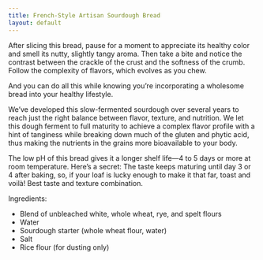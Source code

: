```yaml
---
title: French-Style Artisan Sourdough Bread
layout: default
---
```


After slicing this bread, pause for a moment to appreciate its healthy color and smell its nutty, slightly tangy aroma. Then take a bite and notice the contrast between the crackle of the crust and the softness of the crumb. Follow the complexity of flavors, which evolves as you chew.

And you can do all this while knowing you’re incorporating a wholesome bread into your healthy lifestyle.

We’ve developed this slow-fermented sourdough over several years to reach just the right balance between flavor, texture, and nutrition. We let this dough ferment to full maturity to achieve a complex flavor profile with a hint of tanginess while breaking down much of the gluten and phytic acid, thus making the nutrients in the grains more bioavailable to your body.

The low pH of this bread gives it a longer shelf life—4 to 5 days or more at room temperature. Here’s a secret: The taste keeps maturing until day 3 or 4 after baking, so, if your loaf is lucky enough to make it that far, toast and voilà! Best taste and texture combination.

Ingredients:

*   Blend of unbleached white, whole wheat, rye, and spelt flours
*   Water
*   Sourdough starter (whole wheat flour, water)
*   Salt
*   Rice flour (for dusting only)

